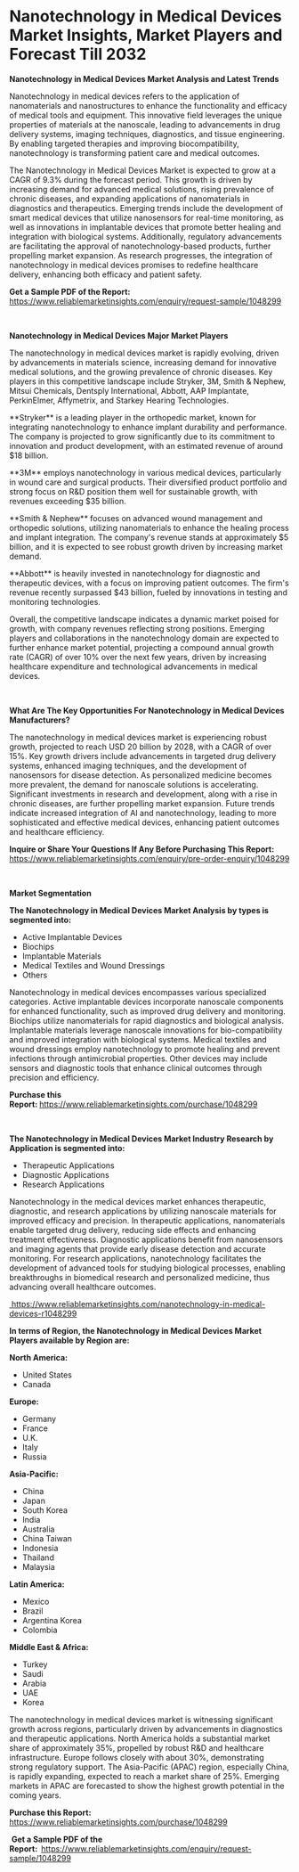 <p><h1>Nanotechnology in Medical Devices Market Insights, Market Players and Forecast Till 2032</h1></p><p><strong>Nanotechnology in Medical Devices Market Analysis and Latest Trends</strong></p>
<p><p>Nanotechnology in medical devices refers to the application of nanomaterials and nanostructures to enhance the functionality and efficacy of medical tools and equipment. This innovative field leverages the unique properties of materials at the nanoscale, leading to advancements in drug delivery systems, imaging techniques, diagnostics, and tissue engineering. By enabling targeted therapies and improving biocompatibility, nanotechnology is transforming patient care and medical outcomes.</p><p>The Nanotechnology in Medical Devices Market is expected to grow at a CAGR of 9.3% during the forecast period. This growth is driven by increasing demand for advanced medical solutions, rising prevalence of chronic diseases, and expanding applications of nanomaterials in diagnostics and therapeutics. Emerging trends include the development of smart medical devices that utilize nanosensors for real-time monitoring, as well as innovations in implantable devices that promote better healing and integration with biological systems. Additionally, regulatory advancements are facilitating the approval of nanotechnology-based products, further propelling market expansion. As research progresses, the integration of nanotechnology in medical devices promises to redefine healthcare delivery, enhancing both efficacy and patient safety.</p></p>
<p><strong>Get a Sample PDF of the Report:&nbsp;</strong> <a href="https://www.reliablemarketinsights.com/enquiry/request-sample/1048299?utm_campaign=2771&utm_medium=2&utm_source=Github&utm_content=ia&utm_term=16042025&utm_id=nanotechnology-in-medical-devices">https://www.reliablemarketinsights.com/enquiry/request-sample/1048299</a></p>
<p>&nbsp;</p>
<p><strong>Nanotechnology in Medical Devices Major Market Players</strong></p>
<p><p>The nanotechnology in medical devices market is rapidly evolving, driven by advancements in materials science, increasing demand for innovative medical solutions, and the growing prevalence of chronic diseases. Key players in this competitive landscape include Stryker, 3M, Smith & Nephew, Mitsui Chemicals, Dentsply International, Abbott, AAP Implantate, PerkinElmer, Affymetrix, and Starkey Hearing Technologies.</p><p>**Stryker** is a leading player in the orthopedic market, known for integrating nanotechnology to enhance implant durability and performance. The company is projected to grow significantly due to its commitment to innovation and product development, with an estimated revenue of around $18 billion.</p><p>**3M** employs nanotechnology in various medical devices, particularly in wound care and surgical products. Their diversified product portfolio and strong focus on R&D position them well for sustainable growth, with revenues exceeding $35 billion.</p><p>**Smith & Nephew** focuses on advanced wound management and orthopedic solutions, utilizing nanomaterials to enhance the healing process and implant integration. The company's revenue stands at approximately $5 billion, and it is expected to see robust growth driven by increasing market demand.</p><p>**Abbott** is heavily invested in nanotechnology for diagnostic and therapeutic devices, with a focus on improving patient outcomes. The firm's revenue recently surpassed $43 billion, fueled by innovations in testing and monitoring technologies.</p><p>Overall, the competitive landscape indicates a dynamic market poised for growth, with company revenues reflecting strong positions. Emerging players and collaborations in the nanotechnology domain are expected to further enhance market potential, projecting a compound annual growth rate (CAGR) of over 10% over the next few years, driven by increasing healthcare expenditure and technological advancements in medical devices.</p></p>
<p>&nbsp;</p>
<p><strong>What Are The Key Opportunities For Nanotechnology in Medical Devices Manufacturers?</strong></p>
<p><p>The nanotechnology in medical devices market is experiencing robust growth, projected to reach USD 20 billion by 2028, with a CAGR of over 15%. Key growth drivers include advancements in targeted drug delivery systems, enhanced imaging techniques, and the development of nanosensors for disease detection. As personalized medicine becomes more prevalent, the demand for nanoscale solutions is accelerating. Significant investments in research and development, along with a rise in chronic diseases, are further propelling market expansion. Future trends indicate increased integration of AI and nanotechnology, leading to more sophisticated and effective medical devices, enhancing patient outcomes and healthcare efficiency.</p></p>
<p><strong>Inquire or Share Your Questions If Any Before Purchasing This Report:</strong> <a href="https://www.reliablemarketinsights.com/enquiry/pre-order-enquiry/1048299?utm_campaign=2771&utm_medium=2&utm_source=Github&utm_content=ia&utm_term=16042025&utm_id=nanotechnology-in-medical-devices">https://www.reliablemarketinsights.com/enquiry/pre-order-enquiry/1048299</a></p>
<p>&nbsp;</p>
<p><strong>Market Segmentation</strong></p>
<p><strong>The Nanotechnology in Medical Devices Market Analysis by types is segmented into:</strong></p>
<p><ul><li>Active Implantable Devices</li><li>Biochips</li><li>Implantable Materials</li><li>Medical Textiles and Wound Dressings</li><li>Others</li></ul></p>
<p><p>Nanotechnology in medical devices encompasses various specialized categories. Active implantable devices incorporate nanoscale components for enhanced functionality, such as improved drug delivery and monitoring. Biochips utilize nanomaterials for rapid diagnostics and biological analysis. Implantable materials leverage nanoscale innovations for bio-compatibility and improved integration with biological systems. Medical textiles and wound dressings employ nanotechnology to promote healing and prevent infections through antimicrobial properties. Other devices may include sensors and diagnostic tools that enhance clinical outcomes through precision and efficiency.</p></p>
<p><strong>Purchase this Report:&nbsp;</strong><a href="https://www.reliablemarketinsights.com/purchase/1048299?utm_campaign=2771&utm_medium=2&utm_source=Github&utm_content=ia&utm_term=16042025&utm_id=nanotechnology-in-medical-devices">https://www.reliablemarketinsights.com/purchase/1048299</a></p>
<p>&nbsp;</p>
<p><strong>The Nanotechnology in Medical Devices Market Industry Research by Application is segmented into:</strong></p>
<p><ul><li>Therapeutic Applications</li><li>Diagnostic Applications</li><li>Research Applications</li></ul></p>
<p><p>Nanotechnology in the medical devices market enhances therapeutic, diagnostic, and research applications by utilizing nanoscale materials for improved efficacy and precision. In therapeutic applications, nanomaterials enable targeted drug delivery, reducing side effects and enhancing treatment effectiveness. Diagnostic applications benefit from nanosensors and imaging agents that provide early disease detection and accurate monitoring. For research applications, nanotechnology facilitates the development of advanced tools for studying biological processes, enabling breakthroughs in biomedical research and personalized medicine, thus advancing overall healthcare outcomes.</p></p>
<p><a href="https://www.reliablemarketinsights.com/nanotechnology-in-medical-devices-r1048299?utm_campaign=2771&utm_medium=2&utm_source=Github&utm_content=ia&utm_term=16042025&utm_id=nanotechnology-in-medical-devices">&nbsp;https://www.reliablemarketinsights.com/nanotechnology-in-medical-devices-r1048299</a></p>
<p><strong>In terms of Region, the Nanotechnology in Medical Devices Market Players available by Region are:</strong></p>
<p>
    <p> <strong> North America: </strong>
        <ul>
            <li>United States</li>
            <li>Canada</li>
        </ul>
        </p> 
    <p> <strong> Europe: </strong>
        <ul>
            <li>Germany</li>
            <li>France</li>
            <li>U.K.</li>
            <li>Italy</li>
            <li>Russia</li>
        </ul>
        </p> 
    <p> <strong> Asia-Pacific: </strong>
        <ul>
            <li>China</li>
            <li>Japan</li>
            <li>South Korea</li>
            <li>India</li>
            <li>Australia</li>
            <li>China Taiwan</li>
            <li>Indonesia</li>
            <li>Thailand</li>
            <li>Malaysia</li>
        </ul>
        </p> 
    <p> <strong> Latin America: </strong>
        <ul>
            <li>Mexico</li>
            <li>Brazil</li>
            <li>Argentina Korea</li>
            <li>Colombia</li>
        </ul>
        </p> 
    <p> <strong> Middle East & Africa: </strong>
        <ul>
            <li>Turkey</li>
            <li>Saudi</li>
            <li>Arabia</li>
            <li>UAE</li>
            <li>Korea</li>
        </ul>
    </p>
    </p>
<p><p>The nanotechnology in medical devices market is witnessing significant growth across regions, particularly driven by advancements in diagnostics and therapeutic applications. North America holds a substantial market share of approximately 35%, propelled by robust R&D and healthcare infrastructure. Europe follows closely with about 30%, demonstrating strong regulatory support. The Asia-Pacific (APAC) region, especially China, is rapidly expanding, expected to reach a market share of 25%. Emerging markets in APAC are forecasted to show the highest growth potential in the coming years.</p></p>
<p><strong>Purchase this Report: </strong><a href="https://www.reliablemarketinsights.com/purchase/1048299?utm_campaign=2771&utm_medium=2&utm_source=Github&utm_content=ia&utm_term=16042025&utm_id=nanotechnology-in-medical-devices">https://www.reliablemarketinsights.com/purchase/1048299</a></p>
<p>&nbsp;<strong>Get a Sample PDF of the Report:&nbsp;&nbsp;</strong><a href="https://www.reliablemarketinsights.com/enquiry/request-sample/1048299?utm_campaign=2771&utm_medium=2&utm_source=Github&utm_content=ia&utm_term=16042025&utm_id=nanotechnology-in-medical-devices">https://www.reliablemarketinsights.com/enquiry/request-sample/1048299</a></p>
<p><strong></strong></p>
<p><p></p><p></p><p></p></p>